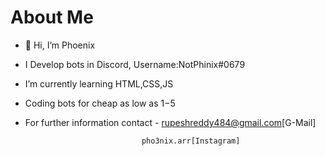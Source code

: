 # About Me 

 - 👋 Hi, I’m Phoenix
 
 - I Develop bots in Discord, Username:NotPhinix#0679
 
 - I’m currently learning HTML,CSS,JS
 
 - Coding bots for cheap as low as 1$-5$ 
 
 - For further information contact - rupeshreddy484@gmail.com[G-Mail]
                                 
                                 pho3nix.arr[Instagram]
                                 
                                 

